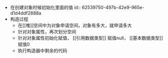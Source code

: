 - 在创建对象时候初始化里面的值
  id:: 62539750-497b-42e9-965e-d1d4ddf2888a
- 构造过程
	- 在[[堆]]空间中为对象申请空间，对象有多大，就申请多大
	- 针对对象属性，再次划分空间
	- 针对对象属性初始化赋值， [[引用数据类型]] 赋值null， [[基本数据类型]] 赋值0
	- 执行构造器中剩余的代码